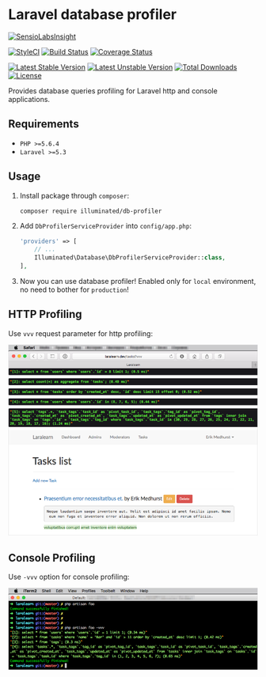 # Laravel database profiler

[![SensioLabsInsight](https://insight.sensiolabs.com/projects/8ec1928c-0727-427c-96e9-2a963eb6546b/big.png)](https://insight.sensiolabs.com/projects/8ec1928c-0727-427c-96e9-2a963eb6546b)

[![StyleCI](https://styleci.io/repos/68023936/shield?branch=master&style=flat)](https://styleci.io/repos/68023936)
[![Build Status](https://travis-ci.org/dmitry-ivanov/laravel-db-profiler.svg?branch=master)](https://travis-ci.org/dmitry-ivanov/laravel-db-profiler)
[![Coverage Status](https://coveralls.io/repos/github/dmitry-ivanov/laravel-db-profiler/badge.svg?branch=master)](https://coveralls.io/github/dmitry-ivanov/laravel-db-profiler?branch=master)

[![Latest Stable Version](https://poser.pugx.org/illuminated/db-profiler/v/stable)](https://packagist.org/packages/illuminated/db-profiler)
[![Latest Unstable Version](https://poser.pugx.org/illuminated/db-profiler/v/unstable)](https://packagist.org/packages/illuminated/db-profiler)
[![Total Downloads](https://poser.pugx.org/illuminated/db-profiler/downloads)](https://packagist.org/packages/illuminated/db-profiler)
[![License](https://poser.pugx.org/illuminated/db-profiler/license)](https://packagist.org/packages/illuminated/db-profiler)

Provides database queries profiling for Laravel http and console applications.

## Requirements

- `PHP >=5.6.4`
- `Laravel >=5.3`

## Usage

1. Install package through `composer`:

    ```shell
    composer require illuminated/db-profiler
    ```

2. Add `DbProfilerServiceProvider` into `config/app.php`:

    ```php
    'providers' => [
        // ...
        Illuminated\Database\DbProfilerServiceProvider::class,
    ],
    ```

3. Now you can use database profiler! Enabled only for `local` environment, no need to bother for `production`!

## HTTP Profiling

Use `vvv` request parameter for http profiling:

![Http example](doc/img/example-http.png)

## Console Profiling

Use `-vvv` option for console profiling:

![Console example](doc/img/example-console.png)
